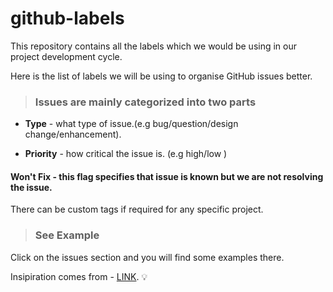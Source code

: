 # github-labels
This repository contains all the labels which we would be using in our project development cycle.

Here is the list of labels we will be using to organise GitHub issues better.
> ### Issues are mainly categorized into two parts

   - **Type** - what type of issue.(e.g bug/question/design change/enhancement).
  
   - **Priority** - how critical the issue is. (e.g high/low )

 #### Won't Fix - this flag specifies that issue is known but we are not resolving the issue. 

There can be custom tags if required for any specific project.

> ### See Example
Click on the issues section and you will find some examples there. 

Insipiration comes from - [LINK](https://medium.com/@dave_lunny/sane-github-labels-c5d2e6004b63). :bulb:
